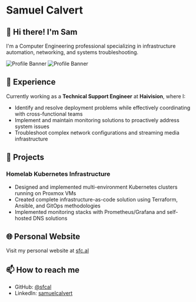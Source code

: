 # Samuel Calvert

## 👋 Hi there! I'm Sam

I'm a Computer Engineering professional specializing in infrastructure automation, networking, and systems troubleshooting.

![Profile Banner](https://img.shields.io/badge/Infrastructure-Specialist-blue)
![Profile Banner](https://img.shields.io/badge/DevOps-Engineer-green)

## 💼 Experience

Currently working as a **Technical Support Engineer** at **Haivision**, where I:
- Identify and resolve deployment problems while effectively coordinating with cross-functional teams
- Implement and maintain monitoring solutions to proactively address system issues
- Troubleshoot complex network configurations and streaming media infrastructure

## 🚀 Projects

### Homelab Kubernetes Infrastructure
- Designed and implemented multi-environment Kubernetes clusters running on Proxmox VMs
- Created complete infrastructure-as-code solution using Terraform, Ansible, and GitOps methodologies
- Implemented monitoring stacks with Prometheus/Grafana and self-hosted DNS solutions

## 🌐 Personal Website

Visit my personal website at [sfc.al](https://sfc.al)

## 📫 How to reach me

- GitHub: [@sfcal](https://github.com/sfcal)
- LinkedIn: [samuelcalvert](https://linkedin.com/in/samuelcalvert)

<!-- keyboard go brrrr -->